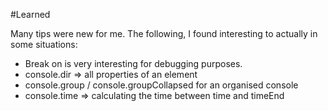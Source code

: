 #Learned

Many tips were new for me. The following, I found interesting to actually in some situations:

- Break on is very interesting for debugging purposes.
- console.dir => all properties of an element
- console.group / console.groupCollapsed for an organised console
- console.time => calculating the time between time and timeEnd